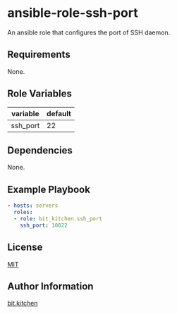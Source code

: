 ansible-role-ssh-port
=====================

An ansible role that configures the port of SSH daemon.

Requirements
------------

None.

Role Variables
--------------

variable | default
-------- | -------
ssh_port | 22

Dependencies
------------

None.

Example Playbook
----------------

```yml
- hosts: servers
  roles:
  - role: bit_kitchen.ssh_port
    ssh_port: 10022
```

License
-------

[MIT](LICENSE)

Author Information
------------------

[bit.kitchen](https://github.com/bit-kitchen)
